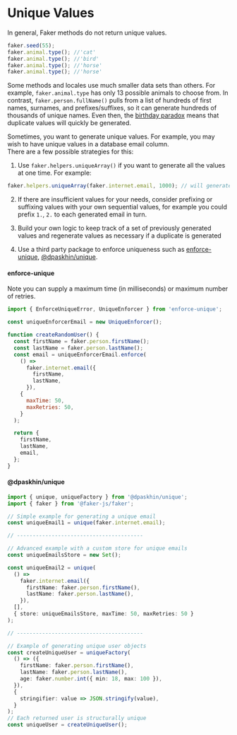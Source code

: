 # Unique Values

In general, Faker methods do not return unique values.

```ts
faker.seed(55);
faker.animal.type(); //'cat'
faker.animal.type(); //'bird'
faker.animal.type(); //'horse'
faker.animal.type(); //'horse'
```

Some methods and locales use much smaller data sets than others. For example, `faker.animal.type` has only 13 possible animals to choose from. In contrast, `faker.person.fullName()` pulls from a list of hundreds of first names, surnames, and prefixes/suffixes, so it can generate hundreds of thousands of unique names. Even then, the [birthday paradox](https://en.wikipedia.org/wiki/Birthday_Paradox) means that duplicate values will quickly be generated.

Sometimes, you want to generate unique values. For example, you may wish to have unique values in a database email column.  
There are a few possible strategies for this:

1. Use `faker.helpers.uniqueArray()` if you want to generate all the values at one time. For example:

```ts
faker.helpers.uniqueArray(faker.internet.email, 1000); // will generate 1000 unique email addresses
```

2. If there are insufficient values for your needs, consider prefixing or suffixing values with your own sequential values, for example you could prefix `1.`, `2.` to each generated email in turn.

3. Build your own logic to keep track of a set of previously generated values and regenerate values as necessary if a duplicate is generated

4. Use a third party package to enforce uniqueness such as [enforce-unique](https://github.com/MansurAliKoroglu/enforce-unique), [@dpaskhin/unique](https://github.com/dPaskhin/unique).

#### enforce-unique

Note you can supply a maximum time (in milliseconds) or maximum number of retries.

```js
import { EnforceUniqueError, UniqueEnforcer } from 'enforce-unique';

const uniqueEnforcerEmail = new UniqueEnforcer();

function createRandomUser() {
  const firstName = faker.person.firstName();
  const lastName = faker.person.lastName();
  const email = uniqueEnforcerEmail.enforce(
    () =>
      faker.internet.email({
        firstName,
        lastName,
      }),
    {
      maxTime: 50,
      maxRetries: 50,
    }
  );

  return {
    firstName,
    lastName,
    email,
  };
}
```

#### @dpaskhin/unique

```ts
import { unique, uniqueFactory } from '@dpaskhin/unique';
import { faker } from '@faker-js/faker';

// Simple example for generating a unique email
const uniqueEmail1 = unique(faker.internet.email);

// ----------------------------------------

// Advanced example with a custom store for unique emails
const uniqueEmailsStore = new Set();

const uniqueEmail2 = unique(
  () =>
    faker.internet.email({
      firstName: faker.person.firstName(),
      lastName: faker.person.lastName(),
    }),
  [],
  { store: uniqueEmailsStore, maxTime: 50, maxRetries: 50 }
);

// ----------------------------------------

// Example of generating unique user objects
const createUniqueUser = uniqueFactory(
  () => ({
    firstName: faker.person.firstName(),
    lastName: faker.person.lastName(),
    age: faker.number.int({ min: 18, max: 100 }),
  }),
  {
    stringifier: value => JSON.stringify(value),
  }
);
// Each returned user is structurally unique
const uniqueUser = createUniqueUser();
```
